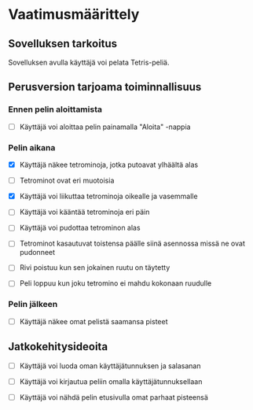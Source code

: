 # Vaatimusmäärittely

## Sovelluksen tarkoitus

Sovelluksen avulla käyttäjä voi pelata Tetris-peliä.

## Perusversion tarjoama toiminnallisuus

### Ennen pelin aloittamista

- [ ] Käyttäjä voi aloittaa pelin painamalla "Aloita" -nappia

### Pelin aikana

- [x] Käyttäjä näkee tetrominoja, jotka putoavat ylhäältä alas

- [ ] Tetrominot ovat eri muotoisia

- [x] Käyttäjä voi liikuttaa tetrominoja oikealle ja vasemmalle

- [ ] Käyttäjä voi kääntää tetrominoja eri päin

- [ ] Käyttäjä voi pudottaa tetrominon alas

- [ ] Tetrominot kasautuvat toistensa päälle siinä asennossa missä ne ovat pudonneet

- [ ] Rivi poistuu kun sen jokainen ruutu on täytetty

- [ ] Peli loppuu kun joku tetromino ei mahdu kokonaan ruudulle

### Pelin jälkeen

- [ ] Käyttäjä näkee omat pelistä saamansa pisteet

## Jatkokehitysideoita

- [ ] Käyttäjä voi luoda oman käyttäjätunnuksen ja salasanan

- [ ] Käyttäjä voi kirjautua peliin omalla käyttäjätunnuksellaan

- [ ] Käyttäjä voi nähdä pelin etusivulla omat parhaat pisteensä

